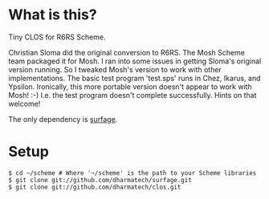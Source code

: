 
# What is this?

Tiny CLOS for R6RS Scheme.

Christian Sloma did the original conversion to R6RS. The Mosh Scheme
team packaged it for Mosh. I ran into some issues in getting Sloma's
original version running. So I tweaked Mosh's version to work with
other implementations. The basic test program 'test.sps' runs in Chez,
Ikarus, and Ypsilon. Ironically, this more portable version doesn't
appear to work with Mosh! :-) I.e. the test program doesn't complete
successfully. Hints on that welcome!

The only dependency is [surfage](https://github.com/dharmatech/surfage).

# Setup

```
$ cd ~/scheme # Where '~/scheme' is the path to your Scheme libraries
$ git clone git://github.com/dharmatech/surfage.git
$ git clone git://github.com/dharmatech/clos.git
```

